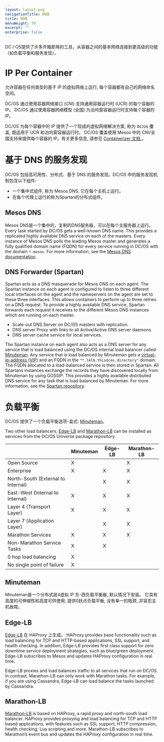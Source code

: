 ```yaml
---
layout: layout.pug
navigationTitle: 网络
title: 网络
menuWeight: 70
excerpt: ""
enterprise: false
---
```

<!-- This source repo for this topic is https://github.com/dcos/dcos-docs -->

DC / OS提供了许多开箱即用的工具，从容器之间的基本网络连接到更高级的功能（如负载平衡和服务发现）。

# IP Per Container

允许容器在任何类型的基于 IP 的虚拟网络上运行, 每个容器都有自己的网络命名空间。

DC/OS 通过使用容器网络接口 (CNI) 支持通用容器运行时 (UCR) 的每个容器的 IP。 DC/OS 通过使用容器网络模型 (全国) 为泊坞窗容器运行时支持每个容器的 IP。

DC/OS 为每个容器中的 IP 提供了一个现成的虚拟网络解决方案, 称为 dc/os 覆盖, 既适用于 UCR 和泊坞窗容器运行时。 DC/OS 覆盖使用 Mesos 中的 CNI/全国支持来提供每个容器的 IP。有关更多信息, 请参见 [ Containerizer 文档 ](/1.10/deploying-services/containerizers/)。

# 基于 DNS 的服务发现

DC/OS 包括高可用性、分布式、基于 DNS 的服务发现。DC/OS 中的服务发现机制包含以下组件:

- 一个集中式组件, 称为 Mesos DNS, 它在每个主机上运行。
- 在每个代理上运行的称为Spartan的分布式组件。

## Mesos DNS

Mesos DNS是一个集中的，复制的DNS服务器，可以在每个主服务器上运行。 Every task started by DC/OS gets a well-known DNS name. This provides a replicated highly available DNS service on each of the masters. Every instance of Mesos DNS polls the leading Mesos master and generates a fully qualified domain name (FQDN) for every service running in DC/OS with the domain `*.mesos`. For more information, see the [Mesos DNS documentation](/1.10/networking/mesos-dns/).

## DNS Forwarder (Spartan)

Spartan acts as a DNS masquerade for Mesos DNS on each agent. The Spartan instance on each agent is configured to listen to three different local interfaces on the agent and the nameservers on the agent are set to these three interfaces. This allows containers to perform up to three retries on a DNS request. To provide a highly available DNS service, Spartan forwards each request it receives to the different Mesos DNS instances which are running on each master.

- Scale-out DNS Server on DC/OS masters with replication.
- DNS server Proxy with links to all Active/Active DNS server daemons.
- DNS server cache service for local services.

The Spartan instance on each agent also acts as a DNS server for any service that is load balanced using the DC/OS internal load balancer called [Minuteman](/1.10/networking/load-balancing-vips/). Any service that is load balanced by Minuteman gets a [virtual-ip-address (VIP)](/1.10/networking/mesos-dns/) and an FQDN in the `"*.l4lb.thisdcos.directory"` domain. The FQDN allocated to a load-balanced service is then stored in Spartan. All Spartans instances exchange the records they have discovered locally from Minuteman by using GOSSIP. This provides a highly available distributed DNS service for any task that is load balanced by Minuteman. For more information, see the [Spartan repository](https://github.com/dcos/spartan).

# 负载平衡

DC/OS 提供了一个负载平衡选项-盒式: [Minuteman](/1.10/networking/load-balancing-vips/)。

Two other load balancers, [Edge-LB](/service-docs/edge-lb/) and [Marathon-LB](/service-docs/marathon-lb/) can be installed as services from the DC/OS Universe package repository.

|                                    | Minuteman | Edge-LB | Marathon-LB |
| ---------------------------------- | --------- | ------- | ----------- |
| Open Source                        | X         |         | X           |
| Enterprise                         | X         | X       | X           |
| North-South (External to Internal) |           | X       | X           |
| East-West (Internal to Internal)   | X         | X       | X           |
| Layer 4 (Transport Layer)          | X         | X       | X           |
| Layer 7 (Application Layer)        |           | X       | X           |
| Marathon Services                  | X         | X       | X           |
| Non-Marathon Service Tasks         | X         | X       |             |
| 0 hop load balancing               | X         |         |             |
| No single point of failure         | X         |         |             |

## Minuteman

Minuteman是一个分布式层4虚拟 IP 东-西负载平衡器, 默认情况下安装。 它具有高度的可伸缩性和高度可供使用, 提供0跃点负载平衡, 没有单一的瓶颈, 并容忍主机故障。

## Edge-LB

[ Edge-LB](/service-docs/edge-lb/0.1.9/) 在 HAProxy 上生成。 HAProxy provides base functionality such as load balancing for TCP and HTTP-based applications, SSL support, and health checking. In addition, Edge-LB provides first class support for zero downtime service deployment strategies, such as blue/green deployment. Edge-LB subscribes to Mesos and updates HAProxy configuration in real time.

Edge-LB proxies and load balances traffic to all services that run on DC/OS. In contrast, Marathon-LB can only work with Marathon tasks. For example, if you are using Cassandra, Edge-LB can load balance the tasks launched by Cassandra.

## Marathon-LB

[Marathon-LB](/service-docs/marathon-lb/) is based on HAProxy, a rapid proxy and north-south load balancer. HAProxy provides proxying and load balancing for TCP and HTTP based applications, with features such as SSL support, HTTP compression, health checking, Lua scripting and more. Marathon-LB subscribes to Marathon’s event bus and updates the HAProxy configuration in real time.